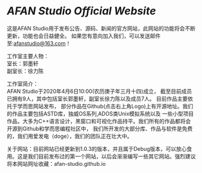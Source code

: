 # $AFAN$ $Studio$ $Official$ $Website$
这是AFAN Studio用于发布公告、源码、新闻的官方网站，此网站的功能将会不断更新，功能也会日益健全。
如果您有意向加入我们，可以发送邮件至:afanstudio@163.com！  

工作室主要人物：  
室长：郭墨轩  
副室长：徐力陈  

工作室简介：  
AFAN Studio于2020年4月6日10:00(农历庚子年三月十四)成立， 截至目前成员已拥有9人，其中包括室长郭墨轩，副室长徐力陈以及成员7人。
目前作品主要依托于学而思网站发布， 部分作品在Github(点击右上角Logo)上有开源地址。我们的作品主要包括ASTD库，独威OS系列,ADOS类Unix模拟系统以及 一些小型项目作品，大多为C++语言设计，黑窗口和可视化作品持平。我们所有的作品都将会开源到Github和学而思编程社区中， 我们所开发的大部分库、作品与软件是免费的，我们用爱发电（doge），我们的团队正在壮大中。  

关于网站：目前网站已经更新到1.0.3的版本，并且属于Debug版本，可以放心食用。这是我们目前发布过的第一个网站，以后会渐渐编写一些其它网站。强烈建议将本网站网址收藏：afan-studio.github.io
